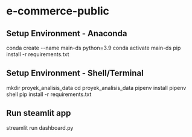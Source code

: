 # e-commerce-public

## Setup Environment - Anaconda


conda create --name main-ds python=3.9
conda activate main-ds
pip install -r requirements.txt

## Setup Environment - Shell/Terminal


mkdir proyek_analisis_data
cd proyek_analisis_data
pipenv install
pipenv shell
pip install -r requirements.txt


## Run steamlit app


streamlit run dashboard.py

